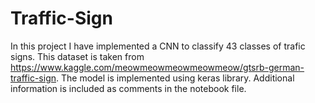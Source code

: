 # Traffic-Sign

In this project I have implemented a CNN to classify 43 classes of trafic signs. This dataset is taken from https://www.kaggle.com/meowmeowmeowmeowmeow/gtsrb-german-traffic-sign.
The model is implemented using keras library. 
Additional information is included as comments in the notebook file.
